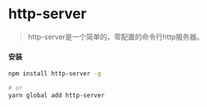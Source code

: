 # http-server

> http-server是一个简单的，零配置的命令行http服务器。

#### 安装

```bash
npm install http-server -g

# or
yarn global add http-server
```



